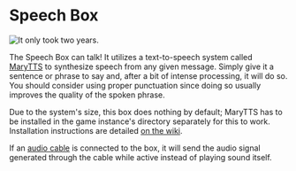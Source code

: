 # Speech Box

![It only took two years.](block:computronics:computronics.speechBox)

The Speech Box can talk! It utilizes a text-to-speech system called [MaryTTS](http://mary.dfki.de/) to synthesize speech from any given message. Simply give it a sentence or phrase to say and, after a bit of intense processing, it will do so. You should consider using proper punctuation since doing so usually improves the quality of the spoken phrase.

Due to the system's size, this box does nothing by default; MaryTTS has to be installed in the game instance's directory separately for this to work. Installation instructions are detailed [on the wiki](http://wiki.vex.tty.sh/wiki:computronics:mary). 

If an [audio cable](audio_cable.md) is connected to the box, it will send the audio signal generated through the cable while active instead of playing sound itself.
